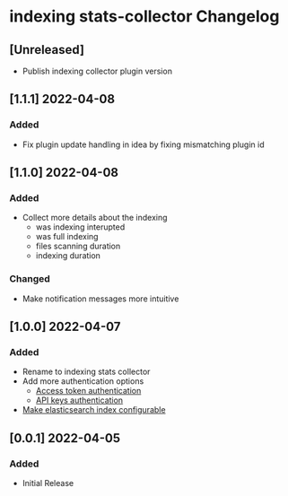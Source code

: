 <!-- Keep a Changelog guide -> https://keepachangelog.com -->

# indexing stats-collector Changelog

## [Unreleased]

- Publish indexing collector plugin version

## [1.1.1] 2022-04-08
### Added
- Fix plugin update handling in idea by fixing mismatching plugin id

## [1.1.0] 2022-04-08
### Added
- Collect more details about the indexing
  - was indexing interupted
  - was full indexing
  - files scanning duration
  - indexing duration

### Changed
- Make notification messages more intuitive

## [1.0.0] 2022-04-07
### Added
- Rename to indexing stats collector
- Add more authentication options
  - [Access token authentication](https://github.com/breskeby/indexing-stats-collector/issues/3)
  - [API keys authentication](https://github.com/breskeby/indexing-stats-collector/issues/2)
- [Make elasticsearch index configurable](https://github.com/breskeby/indexing-stats-collector/issues/5)

## [0.0.1] 2022-04-05
### Added
- Initial Release

